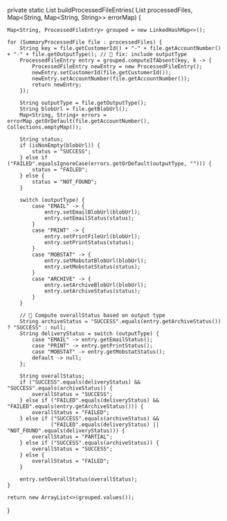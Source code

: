 private static List<ProcessedFileEntry> buildProcessedFileEntries(
        List<SummaryProcessedFile> processedFiles,
        Map<String, Map<String, String>> errorMap) {

    Map<String, ProcessedFileEntry> grouped = new LinkedHashMap<>();

    for (SummaryProcessedFile file : processedFiles) {
        String key = file.getCustomerId() + "-" + file.getAccountNumber() + "-" + file.getOutputType(); // 🔧 fix: include outputType
        ProcessedFileEntry entry = grouped.computeIfAbsent(key, k -> {
            ProcessedFileEntry newEntry = new ProcessedFileEntry();
            newEntry.setCustomerId(file.getCustomerId());
            newEntry.setAccountNumber(file.getAccountNumber());
            return newEntry;
        });

        String outputType = file.getOutputType();
        String blobUrl = file.getBlobUrl();
        Map<String, String> errors = errorMap.getOrDefault(file.getAccountNumber(), Collections.emptyMap());

        String status;
        if (isNonEmpty(blobUrl)) {
            status = "SUCCESS";
        } else if ("FAILED".equalsIgnoreCase(errors.getOrDefault(outputType, ""))) {
            status = "FAILED";
        } else {
            status = "NOT_FOUND";
        }

        switch (outputType) {
            case "EMAIL" -> {
                entry.setEmailBlobUrl(blobUrl);
                entry.setEmailStatus(status);
            }
            case "PRINT" -> {
                entry.setPrintFileUrl(blobUrl);
                entry.setPrintStatus(status);
            }
            case "MOBSTAT" -> {
                entry.setMobstatBlobUrl(blobUrl);
                entry.setMobstatStatus(status);
            }
            case "ARCHIVE" -> {
                entry.setArchiveBlobUrl(blobUrl);
                entry.setArchiveStatus(status);
            }
        }

        // 🔧 Compute overallStatus based on output type
        String archiveStatus = "SUCCESS".equals(entry.getArchiveStatus()) ? "SUCCESS" : null;
        String deliveryStatus = switch (outputType) {
            case "EMAIL" -> entry.getEmailStatus();
            case "PRINT" -> entry.getPrintStatus();
            case "MOBSTAT" -> entry.getMobstatStatus();
            default -> null;
        };

        String overallStatus;
        if ("SUCCESS".equals(deliveryStatus) && "SUCCESS".equals(archiveStatus)) {
            overallStatus = "SUCCESS";
        } else if ("FAILED".equals(deliveryStatus) && "FAILED".equals(entry.getArchiveStatus())) {
            overallStatus = "FAILED";
        } else if ("SUCCESS".equals(archiveStatus) && 
                  ("FAILED".equals(deliveryStatus) || "NOT_FOUND".equals(deliveryStatus))) {
            overallStatus = "PARTIAL";
        } else if ("SUCCESS".equals(archiveStatus)) {
            overallStatus = "SUCCESS";
        } else {
            overallStatus = "FAILED";
        }

        entry.setOverallStatus(overallStatus);
    }

    return new ArrayList<>(grouped.values());
}
